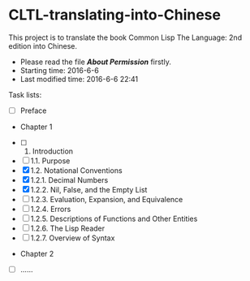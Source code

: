 # CLTL-translating-into-Chinese
This project is to translate the book Common Lisp The Language: 2nd edition into Chinese.
- Please read the file ***About Permission*** firstly.
- Starting time: 2016-6-6
- Last modified time: 2016-6-6 22:41

Task lists:
- [ ] Preface
- Chapter 1
- [ ] 1. Introduction
- [ ] 1.1. Purpose
- [x] 1.2. Notational Conventions
- [x] 1.2.1. Decimal Numbers
- [x] 1.2.2. Nil, False, and the Empty List
- [ ] 1.2.3. Evaluation, Expansion, and Equivalence
- [ ] 1.2.4. Errors
- [ ] 1.2.5. Descriptions of Functions and Other Entities
- [ ] 1.2.6. The Lisp Reader
- [ ] 1.2.7. Overview of Syntax 
- Chapter 2
- [ ] ......
